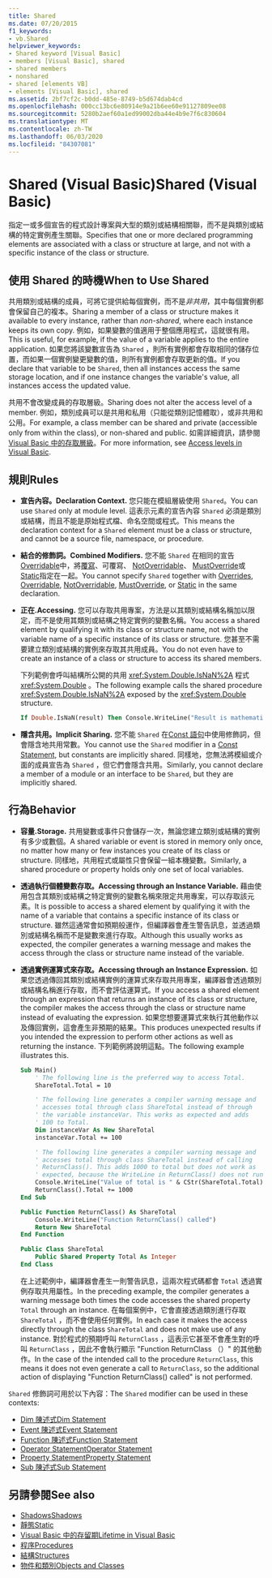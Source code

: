 ```yaml
---
title: Shared
ms.date: 07/20/2015
f1_keywords:
- vb.Shared
helpviewer_keywords:
- Shared keyword [Visual Basic]
- members [Visual Basic], shared
- shared members
- nonshared
- shared [elements VB]
- elements [Visual Basic], shared
ms.assetid: 2bf7cf2c-b0dd-485e-8749-b5d674dab4cd
ms.openlocfilehash: 000cc13bc6e80914e9a21b6ee60e91127809ee08
ms.sourcegitcommit: 5280b2aef60a1ed99002dba44e4b9e7f6c830604
ms.translationtype: MT
ms.contentlocale: zh-TW
ms.lasthandoff: 06/03/2020
ms.locfileid: "84307081"
---
```

# <a name="shared-visual-basic"></a><span data-ttu-id="6b2c1-102">Shared (Visual Basic)</span><span class="sxs-lookup"><span data-stu-id="6b2c1-102">Shared (Visual Basic)</span></span>

<span data-ttu-id="6b2c1-103">指定一或多個宣告的程式設計專案與大型的類別或結構相關聯，而不是與類別或結構的特定實例產生關聯。</span><span class="sxs-lookup"><span data-stu-id="6b2c1-103">Specifies that one or more declared programming elements are associated with a class or structure at large, and not with a specific instance of the class or structure.</span></span>

## <a name="when-to-use-shared"></a><span data-ttu-id="6b2c1-104">使用 Shared 的時機</span><span class="sxs-lookup"><span data-stu-id="6b2c1-104">When to Use Shared</span></span>

<span data-ttu-id="6b2c1-105">共用類別或結構的成員，可將它提供給每個實例，而不是*非共用*，其中每個實例都會保留自己的複本。</span><span class="sxs-lookup"><span data-stu-id="6b2c1-105">Sharing a member of a class or structure makes it available to every instance, rather than *non-shared*, where each instance keeps its own copy.</span></span> <span data-ttu-id="6b2c1-106">例如，如果變數的值適用于整個應用程式，這就很有用。</span><span class="sxs-lookup"><span data-stu-id="6b2c1-106">This is useful, for example, if the value of a variable applies to the entire application.</span></span> <span data-ttu-id="6b2c1-107">如果您將該變數宣告為 `Shared` ，則所有實例都會存取相同的儲存位置，而如果一個實例變更變數的值，則所有實例都會存取更新的值。</span><span class="sxs-lookup"><span data-stu-id="6b2c1-107">If you declare that variable to be `Shared`, then all instances access the same storage location, and if one instance changes the variable's value, all instances access the updated value.</span></span>

<span data-ttu-id="6b2c1-108">共用不會改變成員的存取層級。</span><span class="sxs-lookup"><span data-stu-id="6b2c1-108">Sharing does not alter the access level of a member.</span></span> <span data-ttu-id="6b2c1-109">例如，類別成員可以是共用和私用（只能從類別記憶體取），或非共用和公用。</span><span class="sxs-lookup"><span data-stu-id="6b2c1-109">For example, a class member can be shared and private (accessible only from within the class), or non-shared and public.</span></span> <span data-ttu-id="6b2c1-110">如需詳細資訊，請參閱[Visual Basic 中的存取層級](../../../visual-basic/programming-guide/language-features/declared-elements/access-levels.md)。</span><span class="sxs-lookup"><span data-stu-id="6b2c1-110">For more information, see [Access levels in Visual Basic](../../../visual-basic/programming-guide/language-features/declared-elements/access-levels.md).</span></span>

## <a name="rules"></a><span data-ttu-id="6b2c1-111">規則</span><span class="sxs-lookup"><span data-stu-id="6b2c1-111">Rules</span></span>

- <span data-ttu-id="6b2c1-112">**宣告內容。**</span><span class="sxs-lookup"><span data-stu-id="6b2c1-112">**Declaration Context.**</span></span> <span data-ttu-id="6b2c1-113">您只能在模組層級使用 `Shared`。</span><span class="sxs-lookup"><span data-stu-id="6b2c1-113">You can use `Shared` only at module level.</span></span> <span data-ttu-id="6b2c1-114">這表示元素的宣告內容 `Shared` 必須是類別或結構，而且不能是原始程式檔、命名空間或程式。</span><span class="sxs-lookup"><span data-stu-id="6b2c1-114">This means the declaration context for a `Shared` element must be a class or structure, and cannot be a source file, namespace, or procedure.</span></span>

- <span data-ttu-id="6b2c1-115">**結合的修飾詞。**</span><span class="sxs-lookup"><span data-stu-id="6b2c1-115">**Combined Modifiers.**</span></span> <span data-ttu-id="6b2c1-116">您不能 `Shared` 在相同的宣告[Overridable](../../../visual-basic/language-reference/modifiers/overridable.md)中，將[覆寫](../../../visual-basic/language-reference/modifiers/overrides.md)、可覆寫、 [NotOverridable](../../../visual-basic/language-reference/modifiers/notoverridable.md)、 [MustOverride](../../../visual-basic/language-reference/modifiers/mustoverride.md)或[Static](../../../visual-basic/language-reference/modifiers/static.md)指定在一起。</span><span class="sxs-lookup"><span data-stu-id="6b2c1-116">You cannot specify `Shared` together with [Overrides](../../../visual-basic/language-reference/modifiers/overrides.md), [Overridable](../../../visual-basic/language-reference/modifiers/overridable.md), [NotOverridable](../../../visual-basic/language-reference/modifiers/notoverridable.md), [MustOverride](../../../visual-basic/language-reference/modifiers/mustoverride.md), or [Static](../../../visual-basic/language-reference/modifiers/static.md) in the same declaration.</span></span>

- <span data-ttu-id="6b2c1-117">**正在.**</span><span class="sxs-lookup"><span data-stu-id="6b2c1-117">**Accessing.**</span></span> <span data-ttu-id="6b2c1-118">您可以存取共用專案，方法是以其類別或結構名稱加以限定，而不是使用其類別或結構之特定實例的變數名稱。</span><span class="sxs-lookup"><span data-stu-id="6b2c1-118">You access a shared element by qualifying it with its class or structure name, not with the variable name of a specific instance of its class or structure.</span></span> <span data-ttu-id="6b2c1-119">您甚至不需要建立類別或結構的實例來存取其共用成員。</span><span class="sxs-lookup"><span data-stu-id="6b2c1-119">You do not even have to create an instance of a class or structure to access its shared members.</span></span>

     <span data-ttu-id="6b2c1-120">下列範例會呼叫結構所公開的共用 <xref:System.Double.IsNaN%2A> 程式 <xref:System.Double> 。</span><span class="sxs-lookup"><span data-stu-id="6b2c1-120">The following example calls the shared procedure <xref:System.Double.IsNaN%2A> exposed by the <xref:System.Double> structure.</span></span>

     ```vb
     If Double.IsNaN(result) Then Console.WriteLine("Result is mathematically undefined.")
     ```

- <span data-ttu-id="6b2c1-121">**隱含共用。**</span><span class="sxs-lookup"><span data-stu-id="6b2c1-121">**Implicit Sharing.**</span></span> <span data-ttu-id="6b2c1-122">您不能 `Shared` 在[Const 語句](../../../visual-basic/language-reference/statements/const-statement.md)中使用修飾詞，但會隱含地共用常數。</span><span class="sxs-lookup"><span data-stu-id="6b2c1-122">You cannot use the `Shared` modifier in a [Const Statement](../../../visual-basic/language-reference/statements/const-statement.md), but constants are implicitly shared.</span></span> <span data-ttu-id="6b2c1-123">同樣地，您無法將模組或介面的成員宣告為 `Shared` ，但它們會隱含共用。</span><span class="sxs-lookup"><span data-stu-id="6b2c1-123">Similarly, you cannot declare a member of a module or an interface to be `Shared`, but they are implicitly shared.</span></span>

## <a name="behavior"></a><span data-ttu-id="6b2c1-124">行為</span><span class="sxs-lookup"><span data-stu-id="6b2c1-124">Behavior</span></span>

- <span data-ttu-id="6b2c1-125">**容量.**</span><span class="sxs-lookup"><span data-stu-id="6b2c1-125">**Storage.**</span></span> <span data-ttu-id="6b2c1-126">共用變數或事件只會儲存一次，無論您建立類別或結構的實例有多少或數個。</span><span class="sxs-lookup"><span data-stu-id="6b2c1-126">A shared variable or event is stored in memory only once, no matter how many or few instances you create of its class or structure.</span></span> <span data-ttu-id="6b2c1-127">同樣地，共用程式或屬性只會保留一組本機變數。</span><span class="sxs-lookup"><span data-stu-id="6b2c1-127">Similarly, a shared procedure or property holds only one set of local variables.</span></span>

- <span data-ttu-id="6b2c1-128">**透過執行個體變數存取。**</span><span class="sxs-lookup"><span data-stu-id="6b2c1-128">**Accessing through an Instance Variable.**</span></span> <span data-ttu-id="6b2c1-129">藉由使用包含其類別或結構之特定實例的變數名稱來限定共用專案，可以存取該元素。</span><span class="sxs-lookup"><span data-stu-id="6b2c1-129">It is possible to access a shared element by qualifying it with the name of a variable that contains a specific instance of its class or structure.</span></span> <span data-ttu-id="6b2c1-130">雖然這通常會如預期般運作，但編譯器會產生警告訊息，並透過類別或結構名稱而不是變數來進行存取。</span><span class="sxs-lookup"><span data-stu-id="6b2c1-130">Although this usually works as expected, the compiler generates a warning message and makes the access through the class or structure name instead of the variable.</span></span>

- <span data-ttu-id="6b2c1-131">**透過實例運算式來存取。**</span><span class="sxs-lookup"><span data-stu-id="6b2c1-131">**Accessing through an Instance Expression.**</span></span> <span data-ttu-id="6b2c1-132">如果您透過傳回其類別或結構實例的運算式來存取共用專案，編譯器會透過類別或結構名稱進行存取，而不會評估運算式。</span><span class="sxs-lookup"><span data-stu-id="6b2c1-132">If you access a shared element through an expression that returns an instance of its class or structure, the compiler makes the access through the class or structure name instead of evaluating the expression.</span></span> <span data-ttu-id="6b2c1-133">如果您想要運算式來執行其他動作以及傳回實例，這會產生非預期的結果。</span><span class="sxs-lookup"><span data-stu-id="6b2c1-133">This produces unexpected results if you intended the expression to perform other actions as well as returning the instance.</span></span> <span data-ttu-id="6b2c1-134">下列範例將說明這點。</span><span class="sxs-lookup"><span data-stu-id="6b2c1-134">The following example illustrates this.</span></span>
  
    ```vb
    Sub Main()
        ' The following line is the preferred way to access Total.
        ShareTotal.Total = 10

        ' The following line generates a compiler warning message and
        ' accesses total through class ShareTotal instead of through
        ' the variable instanceVar. This works as expected and adds
        ' 100 to Total.
        Dim instanceVar As New ShareTotal
        instanceVar.Total += 100

        ' The following line generates a compiler warning message and
        ' accesses total through class ShareTotal instead of calling
        ' ReturnClass(). This adds 1000 to total but does not work as
        ' expected, because the WriteLine in ReturnClass() does not run.
        Console.WriteLine("Value of total is " & CStr(ShareTotal.Total))
        ReturnClass().Total += 1000
    End Sub

    Public Function ReturnClass() As ShareTotal
        Console.WriteLine("Function ReturnClass() called")
        Return New ShareTotal
    End Function

    Public Class ShareTotal
        Public Shared Property Total As Integer
    End Class
    ```

     <span data-ttu-id="6b2c1-135">在上述範例中，編譯器會產生一則警告訊息，這兩次程式碼都會 `Total` 透過實例存取共用屬性。</span><span class="sxs-lookup"><span data-stu-id="6b2c1-135">In the preceding example, the compiler generates a warning message both times the code accesses the shared property `Total` through an instance.</span></span> <span data-ttu-id="6b2c1-136">在每個案例中，它會直接透過類別進行存取 `ShareTotal` ，而不會使用任何實例。</span><span class="sxs-lookup"><span data-stu-id="6b2c1-136">In each case it makes the access directly through the class `ShareTotal` and does not make use of any instance.</span></span> <span data-ttu-id="6b2c1-137">對於程式的預期呼叫 `ReturnClass` ，這表示它甚至不會產生對的呼叫 `ReturnClass` ，因此不會執行顯示 "Function ReturnClass （）" 的其他動作。</span><span class="sxs-lookup"><span data-stu-id="6b2c1-137">In the case of the intended call to the procedure `ReturnClass`, this means it does not even generate a call to `ReturnClass`, so the additional action of displaying "Function ReturnClass() called" is not performed.</span></span>

<span data-ttu-id="6b2c1-138">`Shared` 修飾詞可用於以下內容：</span><span class="sxs-lookup"><span data-stu-id="6b2c1-138">The `Shared` modifier can be used in these contexts:</span></span>

- [<span data-ttu-id="6b2c1-139">Dim 陳述式</span><span class="sxs-lookup"><span data-stu-id="6b2c1-139">Dim Statement</span></span>](../statements/dim-statement.md)
- [<span data-ttu-id="6b2c1-140">Event 陳述式</span><span class="sxs-lookup"><span data-stu-id="6b2c1-140">Event Statement</span></span>](../statements/event-statement.md)
- [<span data-ttu-id="6b2c1-141">Function 陳述式</span><span class="sxs-lookup"><span data-stu-id="6b2c1-141">Function Statement</span></span>](../statements/function-statement.md)
- [<span data-ttu-id="6b2c1-142">Operator Statement</span><span class="sxs-lookup"><span data-stu-id="6b2c1-142">Operator Statement</span></span>](../statements/operator-statement.md)
- [<span data-ttu-id="6b2c1-143">Property Statement</span><span class="sxs-lookup"><span data-stu-id="6b2c1-143">Property Statement</span></span>](../statements/property-statement.md)
- [<span data-ttu-id="6b2c1-144">Sub 陳述式</span><span class="sxs-lookup"><span data-stu-id="6b2c1-144">Sub Statement</span></span>](../statements/sub-statement.md)
  
## <a name="see-also"></a><span data-ttu-id="6b2c1-145">另請參閱</span><span class="sxs-lookup"><span data-stu-id="6b2c1-145">See also</span></span>

- [<span data-ttu-id="6b2c1-146">Shadows</span><span class="sxs-lookup"><span data-stu-id="6b2c1-146">Shadows</span></span>](shadows.md)
- [<span data-ttu-id="6b2c1-147">靜態</span><span class="sxs-lookup"><span data-stu-id="6b2c1-147">Static</span></span>](static.md)
- [<span data-ttu-id="6b2c1-148">Visual Basic 中的存留期</span><span class="sxs-lookup"><span data-stu-id="6b2c1-148">Lifetime in Visual Basic</span></span>](../../programming-guide/language-features/declared-elements/lifetime.md)
- [<span data-ttu-id="6b2c1-149">程序</span><span class="sxs-lookup"><span data-stu-id="6b2c1-149">Procedures</span></span>](../../programming-guide/language-features/procedures/index.md)
- [<span data-ttu-id="6b2c1-150">結構</span><span class="sxs-lookup"><span data-stu-id="6b2c1-150">Structures</span></span>](../../programming-guide/language-features/data-types/structures.md)
- [<span data-ttu-id="6b2c1-151">物件和類別</span><span class="sxs-lookup"><span data-stu-id="6b2c1-151">Objects and Classes</span></span>](../../programming-guide/language-features/objects-and-classes/index.md)
